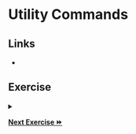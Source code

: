 # Utility Commands

## Links

- 

## Exercise

<details>
  <summary><b></b></summary>
</details>

**[Next Exercise :fast_forward:](./5-debug.md)**